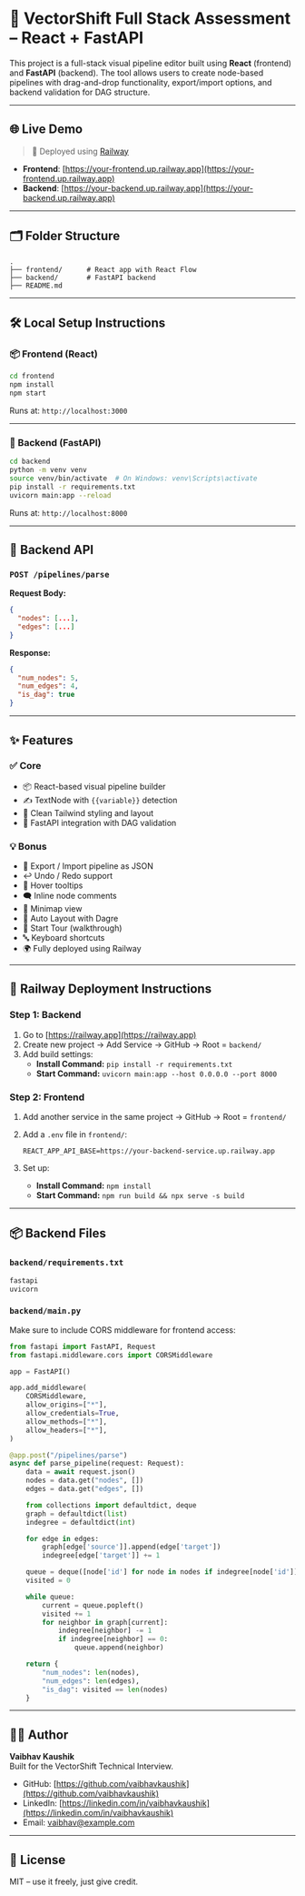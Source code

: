 # 🚀 VectorShift Full Stack Assessment – React + FastAPI

This project is a full-stack visual pipeline editor built using **React** (frontend) and **FastAPI** (backend). The tool allows users to create node-based pipelines with drag-and-drop functionality, export/import options, and backend validation for DAG structure.

---

## 🌐 Live Demo

> 🎯 Deployed using [Railway](https://railway.app)

- **Frontend**: [https://your-frontend.up.railway.app](https://your-frontend.up.railway.app)
- **Backend**: [https://your-backend.up.railway.app](https://your-backend.up.railway.app)

---

## 🗂️ Folder Structure

```
.
├── frontend/      # React app with React Flow
├── backend/       # FastAPI backend
├── README.md
```

---

## 🛠️ Local Setup Instructions

### 📦 Frontend (React)

```bash
cd frontend
npm install
npm start
```

Runs at: `http://localhost:3000`

---

### 🐍 Backend (FastAPI)

```bash
cd backend
python -m venv venv
source venv/bin/activate  # On Windows: venv\Scripts\activate
pip install -r requirements.txt
uvicorn main:app --reload
```

Runs at: `http://localhost:8000`

---

## 📄 Backend API

### `POST /pipelines/parse`

**Request Body:**
```json
{
  "nodes": [...],
  "edges": [...]
}
```

**Response:**
```json
{
  "num_nodes": 5,
  "num_edges": 4,
  "is_dag": true
}
```

---

## ✨ Features

### ✅ Core
- 📦 React-based visual pipeline builder
- ✍️ TextNode with `{{variable}}` detection
- 🎨 Clean Tailwind styling and layout
- 🔗 FastAPI integration with DAG validation

### 💡 Bonus
- 🔁 Export / Import pipeline as JSON
- ↩️ Undo / Redo support
- 🧠 Hover tooltips
- 🗨️ Inline node comments
- 📌 Minimap view
- 📐 Auto Layout with Dagre
- 🧪 Start Tour (walkthrough)
- 🔤 Keyboard shortcuts
- 🌍 Fully deployed using Railway

---

## 🚀 Railway Deployment Instructions

### Step 1: Backend

1. Go to [https://railway.app](https://railway.app)
2. Create new project → Add Service → GitHub → Root = `backend/`
3. Add build settings:
   - **Install Command:** `pip install -r requirements.txt`
   - **Start Command:** `uvicorn main:app --host 0.0.0.0 --port 8000`

### Step 2: Frontend

1. Add another service in the same project → GitHub → Root = `frontend/`
2. Add a `.env` file in `frontend/`:

   ```
   REACT_APP_API_BASE=https://your-backend-service.up.railway.app
   ```

3. Set up:
   - **Install Command:** `npm install`
   - **Start Command:** `npm run build && npx serve -s build`

---

## 📦 Backend Files

### `backend/requirements.txt`
```txt
fastapi
uvicorn
```

### `backend/main.py`
Make sure to include CORS middleware for frontend access:
```python
from fastapi import FastAPI, Request
from fastapi.middleware.cors import CORSMiddleware

app = FastAPI()

app.add_middleware(
    CORSMiddleware,
    allow_origins=["*"],
    allow_credentials=True,
    allow_methods=["*"],
    allow_headers=["*"],
)

@app.post("/pipelines/parse")
async def parse_pipeline(request: Request):
    data = await request.json()
    nodes = data.get("nodes", [])
    edges = data.get("edges", [])

    from collections import defaultdict, deque
    graph = defaultdict(list)
    indegree = defaultdict(int)

    for edge in edges:
        graph[edge['source']].append(edge['target'])
        indegree[edge['target']] += 1

    queue = deque([node['id'] for node in nodes if indegree[node['id']] == 0])
    visited = 0

    while queue:
        current = queue.popleft()
        visited += 1
        for neighbor in graph[current]:
            indegree[neighbor] -= 1
            if indegree[neighbor] == 0:
                queue.append(neighbor)

    return {
        "num_nodes": len(nodes),
        "num_edges": len(edges),
        "is_dag": visited == len(nodes)
    }
```

---

## 👨‍💻 Author

**Vaibhav Kaushik**  
Built for the VectorShift Technical Interview.

- GitHub: [https://github.com/vaibhavkaushik](https://github.com/vaibhavkaushik)
- LinkedIn: [https://linkedin.com/in/vaibhavkaushik](https://linkedin.com/in/vaibhavkaushik)
- Email: vaibhav@example.com

---

## 📄 License

MIT – use it freely, just give credit.